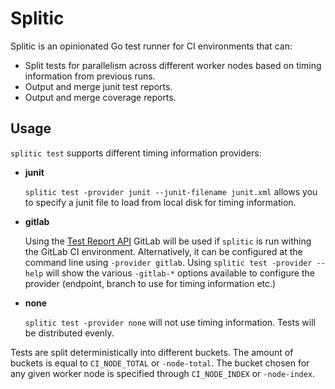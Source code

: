 # Splitic

Splitic is an opinionated Go test runner for CI environments that can:

- Split tests for parallelism across different worker nodes based on timing information from previous runs.
- Output and merge junit test reports.
- Output and merge coverage reports.

## Usage

`splitic test` supports different timing information providers:

- **junit**

  `splitic test -provider junit --junit-filename junit.xml` allows you to specify a junit file to load
  from local disk for timing information.

- **gitlab**
  
  Using the [Test Report API](https://docs.gitlab.com/ee/api/pipelines.html#get-a-pipelines-test-report)
  GitLab will be used if `splitic` is run withing the GitLab CI environment. Alternatively, it can be configured 
  at the command line using `-provider gitlab`. Using `splitic test -provider --help` will show the various
  `-gitlab-*` options available to configure the provider (endpoint, branch to use for timing information etc.)

- **none**

  `splitic test -provider none` will not use timing information. Tests will be distributed evenly.

Tests are split deterministically into different buckets. The amount of buckets is equal to
`CI_NODE_TOTAL` or `-node-total`. The bucket chosen for any given worker node is specified through
`CI_NODE_INDEX` or `-node-index`.

